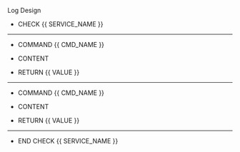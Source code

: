 Log Design
+ CHECK {{ SERVICE_NAME }}
---
+ COMMAND {{ CMD_NAME }}
* CONTENT
+ RETURN {{ VALUE }}
---
+ COMMAND {{ CMD_NAME }}
* CONTENT
+ RETURN {{ VALUE }}
---
+ END CHECK {{ SERVICE_NAME }}
